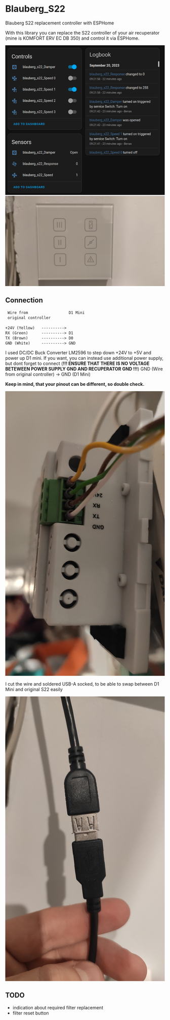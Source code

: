 # Blauberg_S22

Blauberg S22 replacement controller with ESPHome

With this library you can replace the S22 controller of your air recuperator (mine is KOMFORT ERV EC DB 350) and control it via ESPHome.

![](/images/home_assistant.png)
![](/images/1695192425987.jpg)


## Connection

```
 Wire from                  D1 Mini
 original controller

+24V (Yellow)   ----------> 
RX (Green)      ----------> D1
TX (Brown)      ----------> D0
GND (White)     ----------> GND
```
I used DC/DC Buck Converter LM2596 to step down +24V to +5V and power up D1 mini. 
If you want, you can instead use additional power supply, but dont forget to connect (**!!! ENSURE THAT THERE IS NO VOLTAGE BETEWEEN POWER SUPPLY GND AND RECUPERATOR GND !!!**) GND (Wire from original controller) -> GND (D1 Mini)

**Keep in mind, that your pinout can be different, so double check.**

![](/images/1695192425993.jpg)

I cut the wire and soldered USB-A socked, to be able to swap between D1 Mini and original S22 easily

![](/images/1695192425977.jpg)

## TODO
* indication about required filter replacement
* filter reset button
